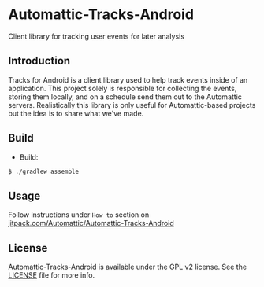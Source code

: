 # Automattic-Tracks-Android
Client library for tracking user events for later analysis

## Introduction

Tracks for Android is a client library used to help track events inside of
an application. This project solely is responsible for collecting the events,
storing them locally, and on a schedule send them out to the Automattic
servers. Realistically this library is only useful for Automattic-based
projects but the idea is to share what we've made.

## Build

* Build:

```sh
$ ./gradlew assemble
```

## Usage

Follow instructions under `How to` section on [jitpack.com/Automattic/Automattic-Tracks-Android](https://jitpack.io/#Automattic/Automattic-Tracks-Android/)

## License

Automattic-Tracks-Android is available under the GPL v2 license. See
the [LICENSE](LICENSE) file for more info.
